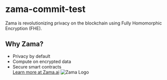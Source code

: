 # zama-commit-test
Zama is revolutionizing privacy on the blockchain using Fully Homomorphic Encryption (FHE).
## Why Zama?

- Privacy by default  
- Compute on encrypted data  
- Secure smart contracts  
[Learn more at Zama.ai](https://zama.ai)
![Zama Logo](https://zama.ai/assets/zama-logo-dark.svg)

